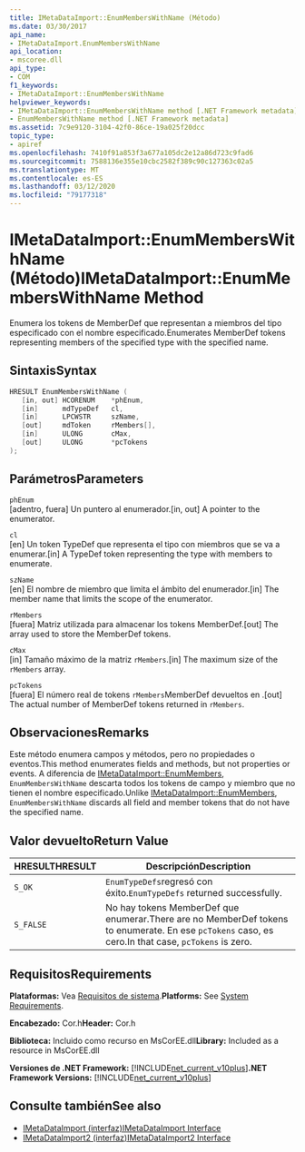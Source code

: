 ```yaml
---
title: IMetaDataImport::EnumMembersWithName (Método)
ms.date: 03/30/2017
api_name:
- IMetaDataImport.EnumMembersWithName
api_location:
- mscoree.dll
api_type:
- COM
f1_keywords:
- IMetaDataImport::EnumMembersWithName
helpviewer_keywords:
- IMetaDataImport::EnumMembersWithName method [.NET Framework metadata]
- EnumMembersWithName method [.NET Framework metadata]
ms.assetid: 7c9e9120-3104-42f0-86ce-19a025f20dcc
topic_type:
- apiref
ms.openlocfilehash: 7410f91a853f3a677a105dc2e12a86d723c9fad6
ms.sourcegitcommit: 7588136e355e10cbc2582f389c90c127363c02a5
ms.translationtype: MT
ms.contentlocale: es-ES
ms.lasthandoff: 03/12/2020
ms.locfileid: "79177318"
---
```

# <a name="imetadataimportenummemberswithname-method"></a><span data-ttu-id="3c893-102">IMetaDataImport::EnumMembersWithName (Método)</span><span class="sxs-lookup"><span data-stu-id="3c893-102">IMetaDataImport::EnumMembersWithName Method</span></span>
<span data-ttu-id="3c893-103">Enumera los tokens de MemberDef que representan a miembros del tipo especificado con el nombre especificado.</span><span class="sxs-lookup"><span data-stu-id="3c893-103">Enumerates MemberDef tokens representing members of the specified type with the specified name.</span></span>  
  
## <a name="syntax"></a><span data-ttu-id="3c893-104">Sintaxis</span><span class="sxs-lookup"><span data-stu-id="3c893-104">Syntax</span></span>  
  
```cpp  
HRESULT EnumMembersWithName (  
   [in, out] HCORENUM    *phEnum,
   [in]      mdTypeDef   cl,
   [in]      LPCWSTR     szName,
   [out]     mdToken     rMembers[],
   [in]      ULONG       cMax,
   [out]     ULONG       *pcTokens  
);  
```  
  
## <a name="parameters"></a><span data-ttu-id="3c893-105">Parámetros</span><span class="sxs-lookup"><span data-stu-id="3c893-105">Parameters</span></span>  
 `phEnum`  
 <span data-ttu-id="3c893-106">[adentro, fuera] Un puntero al enumerador.</span><span class="sxs-lookup"><span data-stu-id="3c893-106">[in, out] A pointer to the enumerator.</span></span>  
  
 `cl`  
 <span data-ttu-id="3c893-107">[en] Un token TypeDef que representa el tipo con miembros que se va a enumerar.</span><span class="sxs-lookup"><span data-stu-id="3c893-107">[in] A TypeDef token representing the type with members to enumerate.</span></span>  
  
 `szName`  
 <span data-ttu-id="3c893-108">[en] El nombre de miembro que limita el ámbito del enumerador.</span><span class="sxs-lookup"><span data-stu-id="3c893-108">[in] The member name that limits the scope of the enumerator.</span></span>  
  
 `rMembers`  
 <span data-ttu-id="3c893-109">[fuera] Matriz utilizada para almacenar los tokens MemberDef.</span><span class="sxs-lookup"><span data-stu-id="3c893-109">[out] The array used to store the MemberDef tokens.</span></span>  
  
 `cMax`  
 <span data-ttu-id="3c893-110">[in] Tamaño máximo de la matriz `rMembers`.</span><span class="sxs-lookup"><span data-stu-id="3c893-110">[in] The maximum size of the `rMembers` array.</span></span>  
  
 `pcTokens`  
 <span data-ttu-id="3c893-111">[fuera] El número real de tokens `rMembers`MemberDef devueltos en .</span><span class="sxs-lookup"><span data-stu-id="3c893-111">[out] The actual number of MemberDef tokens returned in `rMembers`.</span></span>  
  
## <a name="remarks"></a><span data-ttu-id="3c893-112">Observaciones</span><span class="sxs-lookup"><span data-stu-id="3c893-112">Remarks</span></span>  
 <span data-ttu-id="3c893-113">Este método enumera campos y métodos, pero no propiedades o eventos.</span><span class="sxs-lookup"><span data-stu-id="3c893-113">This method enumerates fields and methods, but not properties or events.</span></span> <span data-ttu-id="3c893-114">A diferencia de [IMetaDataImport::EnumMembers](../../../../docs/framework/unmanaged-api/metadata/imetadataimport-enummembers-method.md), `EnumMembersWithName` descarta todos los tokens de campo y miembro que no tienen el nombre especificado.</span><span class="sxs-lookup"><span data-stu-id="3c893-114">Unlike [IMetaDataImport::EnumMembers](../../../../docs/framework/unmanaged-api/metadata/imetadataimport-enummembers-method.md), `EnumMembersWithName` discards all field and member tokens that do not have the specified name.</span></span>  
  
## <a name="return-value"></a><span data-ttu-id="3c893-115">Valor devuelto</span><span class="sxs-lookup"><span data-stu-id="3c893-115">Return Value</span></span>  
  
|<span data-ttu-id="3c893-116">HRESULT</span><span class="sxs-lookup"><span data-stu-id="3c893-116">HRESULT</span></span>|<span data-ttu-id="3c893-117">Descripción</span><span class="sxs-lookup"><span data-stu-id="3c893-117">Description</span></span>|  
|-------------|-----------------|  
|`S_OK`|<span data-ttu-id="3c893-118">`EnumTypeDefs`regresó con éxito.</span><span class="sxs-lookup"><span data-stu-id="3c893-118">`EnumTypeDefs` returned successfully.</span></span>|  
|`S_FALSE`|<span data-ttu-id="3c893-119">No hay tokens MemberDef que enumerar.</span><span class="sxs-lookup"><span data-stu-id="3c893-119">There are no MemberDef tokens to enumerate.</span></span> <span data-ttu-id="3c893-120">En ese `pcTokens` caso, es cero.</span><span class="sxs-lookup"><span data-stu-id="3c893-120">In that case, `pcTokens` is zero.</span></span>|  
  
## <a name="requirements"></a><span data-ttu-id="3c893-121">Requisitos</span><span class="sxs-lookup"><span data-stu-id="3c893-121">Requirements</span></span>  
 <span data-ttu-id="3c893-122">**Plataformas:** Vea [Requisitos de sistema](../../../../docs/framework/get-started/system-requirements.md).</span><span class="sxs-lookup"><span data-stu-id="3c893-122">**Platforms:** See [System Requirements](../../../../docs/framework/get-started/system-requirements.md).</span></span>  
  
 <span data-ttu-id="3c893-123">**Encabezado:** Cor.h</span><span class="sxs-lookup"><span data-stu-id="3c893-123">**Header:** Cor.h</span></span>  
  
 <span data-ttu-id="3c893-124">**Biblioteca:** Incluido como recurso en MsCorEE.dll</span><span class="sxs-lookup"><span data-stu-id="3c893-124">**Library:** Included as a resource in MsCorEE.dll</span></span>  
  
 <span data-ttu-id="3c893-125">**Versiones de .NET Framework:** [!INCLUDE[net_current_v10plus](../../../../includes/net-current-v10plus-md.md)]</span><span class="sxs-lookup"><span data-stu-id="3c893-125">**.NET Framework Versions:** [!INCLUDE[net_current_v10plus](../../../../includes/net-current-v10plus-md.md)]</span></span>  
  
## <a name="see-also"></a><span data-ttu-id="3c893-126">Consulte también</span><span class="sxs-lookup"><span data-stu-id="3c893-126">See also</span></span>

- [<span data-ttu-id="3c893-127">IMetaDataImport (interfaz)</span><span class="sxs-lookup"><span data-stu-id="3c893-127">IMetaDataImport Interface</span></span>](../../../../docs/framework/unmanaged-api/metadata/imetadataimport-interface.md)
- [<span data-ttu-id="3c893-128">IMetaDataImport2 (interfaz)</span><span class="sxs-lookup"><span data-stu-id="3c893-128">IMetaDataImport2 Interface</span></span>](../../../../docs/framework/unmanaged-api/metadata/imetadataimport2-interface.md)
